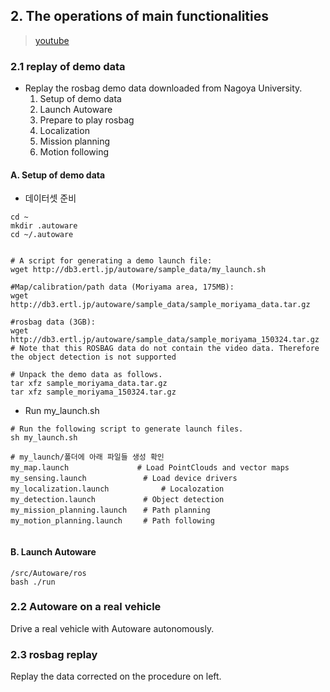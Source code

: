 ## 2. The operations of main functionalities 

> [youtube](https://www.youtube.com/watch?v=NDNcy0C-Has)

### 2.1 replay of demo data
- Replay the rosbag demo data downloaded from Nagoya University.
    1. Setup of demo data
    2. Launch Autoware
    3. Prepare to play rosbag
    4. Localization
    5. Mission planning
    6. Motion following
    

#### A. Setup of demo data


- 데이터셋 준비 

```
cd ~
mkdir .autoware
cd ~/.autoware


# A script for generating a demo launch file:
wget http://db3.ertl.jp/autoware/sample_data/my_launch.sh

#Map/calibration/path data (Moriyama area, 175MB):
wget http://db3.ertl.jp/autoware/sample_data/sample_moriyama_data.tar.gz

#rosbag data (3GB):
wget http://db3.ertl.jp/autoware/sample_data/sample_moriyama_150324.tar.gz
# Note that this ROSBAG data do not contain the video data. Therefore the object detection is not supported

# Unpack the demo data as follows.
tar xfz sample_moriyama_data.tar.gz
tar xfz sample_moriyama_150324.tar.gz
```

- Run my_launch.sh

```
# Run the following script to generate launch files.
sh my_launch.sh

# my_launch/폴더에 아래 파일들 생성 확인
my_map.launch		　　　　　# Load PointClouds and vector maps
my_sensing.launch	　        # Load device drivers
my_localization.launch	　        # Localozation
my_detection.launch	　        # Object detection
my_mission_planning.launch	　# Path planning
my_motion_planning.launch	　# Path following


```

#### B. Launch Autoware

```
/src/Autoware/ros
bash ./run
```

### 2.2 Autoware on a real vehicle
Drive a real vehicle with Autoware autonomously.





### 2.3 rosbag replay
Replay the data corrected on the procedure on left.

